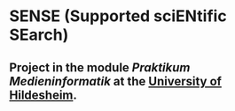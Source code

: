 # SENSE (Supported sciENtific SEarch)

Project in the module *Praktikum Medieninformatik* at the [University of Hildesheim](https://www.uni-hildesheim.de/en/uni/ "University of Hildesheim").
---
